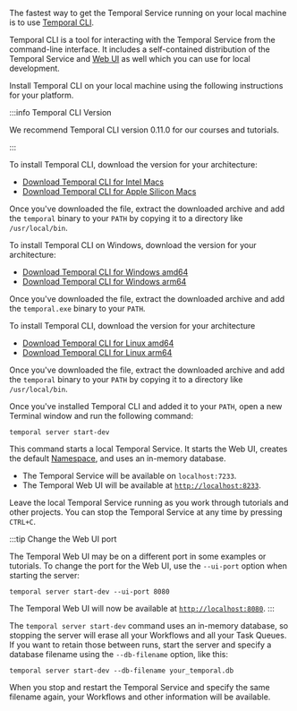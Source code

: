 The fastest way to get the Temporal Service running on your local machine is to use [Temporal CLI](https://docs.temporal.io/cli).

Temporal CLI is a tool for interacting with the Temporal Service from the command-line interface. It includes a self-contained distribution of the Temporal Service and [Web UI](https://docs.temporal.io/web-ui) as well which you can use for local development.

Install Temporal CLI on your local machine using the following instructions for your platform.

:::info Temporal CLI Version

We recommend Temporal CLI version 0.11.0 for our courses and tutorials.

:::
<Tabs groupId="os" queryString>
  <TabItem value="mac" label="macOS">

To install Temporal CLI, download the version for your architecture:

- [Download Temporal CLI for Intel Macs](https://temporal.download/cli/archive/v0.11.0?platform=darwin&arch=amd64)
- [Download Temporal CLI for Apple Silicon Macs](https://temporal.download/cli/archive/v0.11.0?platform=darwin&arch=arm64)

Once you've downloaded the file, extract the downloaded archive and add the `temporal` binary to your `PATH` by copying it to a directory like `/usr/local/bin`.

<!--
You can install the latest version with [Homebrew](https://brew.sh) using the following command:

```command
brew install temporal
```
-->

  </TabItem>
  <TabItem value="win" label="Windows">

To install Temporal CLI on Windows, download the version for your architecture:

- [Download Temporal CLI for Windows amd64](https://temporal.download/cli/archive/v0.11.0?platform=windows&arch=amd64)
- [Download Temporal CLI for Windows arm64](https://temporal.download/cli/archive/v0.11.0?platform=windows&arch=arm64)

Once you've downloaded the file, extract the downloaded archive and add the `temporal.exe` binary to your `PATH`.

  </TabItem>
  <TabItem value="linux" label="Linux">


To install Temporal CLI, download the version for your architecture

- [Download Temporal CLI for Linux amd64](https://temporal.download/cli/archive/v0.11.0?platform=linux&arch=amd64)
- [Download Temporal CLI for Linux arm64](https://temporal.download/cli/archive/v0.11.0?platform=linux&arch=arm64)

Once you've downloaded the file, extract the downloaded archive and add the `temporal` binary to your `PATH` by copying it to a directory like `/usr/local/bin`.

  </TabItem>
</Tabs>

Once you've installed Temporal CLI and added it to your `PATH`, open a new Terminal window and run the following command:

```command
temporal server start-dev
```

This command starts a local Temporal Service. It starts the Web UI, creates the default [Namespace](https://docs.temporal.io/namespaces), and uses an in-memory database.

* The Temporal Service will be available on `localhost:7233`.
* The Temporal Web UI will be available at [`http://localhost:8233`](http://localhost:8233/).

Leave the local Temporal Service running as you work through tutorials and other projects. You can stop the Temporal Service at any time by pressing `CTRL+C`.

:::tip Change the Web UI port

The Temporal Web UI may be on a different port in some examples or tutorials. To change the port for the Web UI, use the `--ui-port` option when starting the server:

```command
temporal server start-dev --ui-port 8080
```

The Temporal Web UI will now be available at [`http://localhost:8080`](http://localhost:8080/).
:::

The `temporal server start-dev` command uses an in-memory database, so stopping the server will erase all your Workflows and all your Task Queues. If you want to retain those between runs, start the server and specify a database filename using the `--db-filename` option, like this:

```command
temporal server start-dev --db-filename your_temporal.db
```

When you stop and restart the Temporal Service and specify the same filename again, your Workflows and other information will be available.
